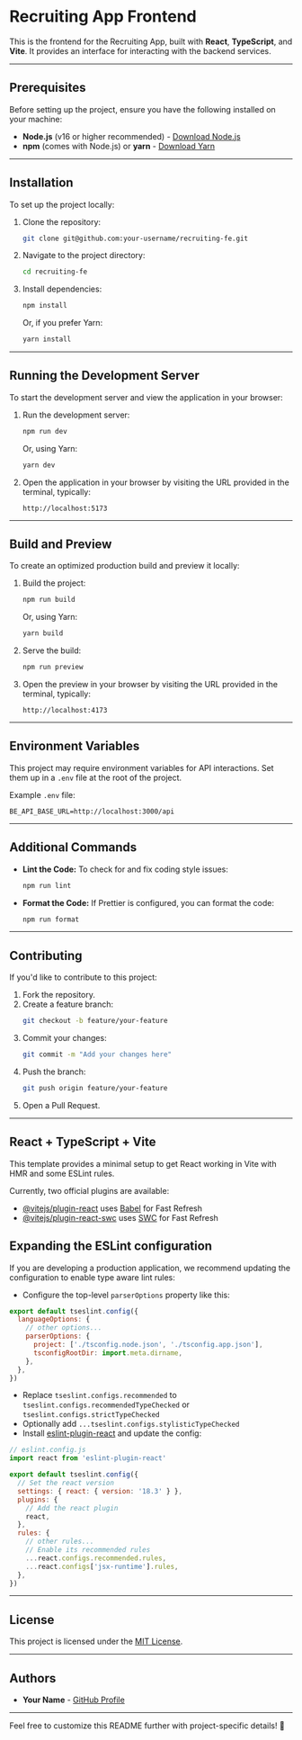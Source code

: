 
# Recruiting App Frontend

This is the frontend for the Recruiting App, built with **React**, **TypeScript**, and **Vite**. It provides an interface for interacting with the backend services.

---

## Prerequisites

Before setting up the project, ensure you have the following installed on your machine:

- **Node.js** (v16 or higher recommended) - [Download Node.js](https://nodejs.org/)
- **npm** (comes with Node.js) or **yarn** - [Download Yarn](https://yarnpkg.com/)

---

## Installation

To set up the project locally:

1. Clone the repository:
   ```bash
   git clone git@github.com:your-username/recruiting-fe.git
   ```
2. Navigate to the project directory:
   ```bash
   cd recruiting-fe
   ```
3. Install dependencies:
   ```bash
   npm install
   ```
   Or, if you prefer Yarn:
   ```bash
   yarn install
   ```

---

## Running the Development Server

To start the development server and view the application in your browser:

1. Run the development server:
   ```bash
   npm run dev
   ```
   Or, using Yarn:
   ```bash
   yarn dev
   ```
2. Open the application in your browser by visiting the URL provided in the terminal, typically:
   ```
   http://localhost:5173
   ```

---

## Build and Preview

To create an optimized production build and preview it locally:

1. Build the project:
   ```bash
   npm run build
   ```
   Or, using Yarn:
   ```bash
   yarn build
   ```
2. Serve the build:
   ```bash
   npm run preview
   ```
3. Open the preview in your browser by visiting the URL provided in the terminal, typically:
   ```
   http://localhost:4173
   ```

---

## Environment Variables

This project may require environment variables for API interactions. Set them up in a `.env` file at the root of the project.

Example `.env` file:
```plaintext
BE_API_BASE_URL=http://localhost:3000/api
```

---

## Additional Commands

- **Lint the Code:** To check for and fix coding style issues:
  ```bash
  npm run lint
  ```
- **Format the Code:** If Prettier is configured, you can format the code:
  ```bash
  npm run format
  ```

---

## Contributing

If you'd like to contribute to this project:

1. Fork the repository.
2. Create a feature branch:
   ```bash
   git checkout -b feature/your-feature
   ```
3. Commit your changes:
   ```bash
   git commit -m "Add your changes here"
   ```
4. Push the branch:
   ```bash
   git push origin feature/your-feature
   ```
5. Open a Pull Request.

---

## React + TypeScript + Vite

This template provides a minimal setup to get React working in Vite with HMR and some ESLint rules.

Currently, two official plugins are available:

- [@vitejs/plugin-react](https://github.com/vitejs/vite-plugin-react/blob/main/packages/plugin-react/README.md) uses [Babel](https://babeljs.io/) for Fast Refresh
- [@vitejs/plugin-react-swc](https://github.com/vitejs/vite-plugin-react-swc) uses [SWC](https://swc.rs/) for Fast Refresh

## Expanding the ESLint configuration

If you are developing a production application, we recommend updating the configuration to enable type aware lint rules:

- Configure the top-level `parserOptions` property like this:

```js
export default tseslint.config({
  languageOptions: {
    // other options...
    parserOptions: {
      project: ['./tsconfig.node.json', './tsconfig.app.json'],
      tsconfigRootDir: import.meta.dirname,
    },
  },
})
```

- Replace `tseslint.configs.recommended` to `tseslint.configs.recommendedTypeChecked` or `tseslint.configs.strictTypeChecked`
- Optionally add `...tseslint.configs.stylisticTypeChecked`
- Install [eslint-plugin-react](https://github.com/jsx-eslint/eslint-plugin-react) and update the config:

```js
// eslint.config.js
import react from 'eslint-plugin-react'

export default tseslint.config({
  // Set the react version
  settings: { react: { version: '18.3' } },
  plugins: {
    // Add the react plugin
    react,
  },
  rules: {
    // other rules...
    // Enable its recommended rules
    ...react.configs.recommended.rules,
    ...react.configs['jsx-runtime'].rules,
  },
})
```

---

## License

This project is licensed under the [MIT License](LICENSE).

---

## Authors

- **Your Name** - [GitHub Profile](https://github.com/your-username)

---

Feel free to customize this README further with project-specific details! 🚀
